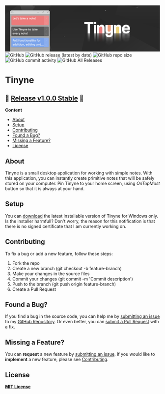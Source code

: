 ![Tinyne background](https://github.com/1khtiyar/Tinyne/blob/master/Assets/TinyneReadmeBackground.png) 
![GitHub](https://img.shields.io/github/license/1khtiyar/Tinyne?style=flat-square) ![GitHub release (latest by date)](https://img.shields.io/github/v/release/1khtiyar/Tinyne?style=flat-square) ![GitHub repo size](https://img.shields.io/github/repo-size/1khtiyar/Tinyne?color=red&style=flat-square) ![GitHub commit activity](https://img.shields.io/github/commit-activity/w/1khtiyar/Tinyne?color=yellow&style=flat-square) ![GitHub All Releases](https://img.shields.io/github/downloads/1khtiyar/TInyne/total?color=success&style=flat-square)  
# Tinyne
  
## 📣 [Release v1.0.0 Stable](https://github.com/1khtiyar/Tinyne/releases/tag/v1.0.0) 📣  

**Content**
- [About](#about)
- [Setup](#setup)
- [Contributing](#cotributing)
- [Found a Bug?](#foundabug?)
- [Missing a Feature?](#missingafeature?)
- [License](#license)


## About

Tinyne is a small desktop application for working with simple notes. With this application, you can instantly create primitive notes that will be safely stored on your computer. Pin Tinyne to your home screen, using *OnTopMost* button so that it is always at your hand.


## Setup

You can [download](https://github.com/1khtiyar/Tinyne/releases/tag/v1.0.0) the latest installable version of Tinyne for Windows only.
Is the installer harmfull? Don't worry, the reason for this notification is that there is no signed certificate that I am currently working on.


## Contributing

To fix a bug or add a new feature, follow these steps:

1. Fork the repo
2. Create a new branch (git checkout -b feature-branch)
3. Make your changes in the source files
4. Commit your changes (git commit -m 'Commit description')
5. Push to the branch (git push origin feature-branch)
6. Create a Pull Request


## Found a Bug?

If you find a bug in the source code, you can help me by [submitting an issue]() to my [GitHub Repository](). 
Or even better, you can [submit a Pull Request]() with a fix.


## Missing a Feature?

You can **request** a new feature by [submitting an issue](#submit-issue). 
If you would like to **implement** a new feature, please see [Contributing]().


## License

**[MIT License](https://github.com/1khtiyar/Tinyne/blob/v1.0.0/LICENSE)**

